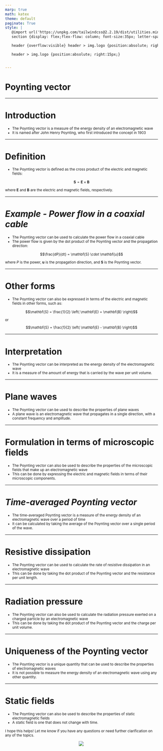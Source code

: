 ```yaml
---
marp: true
math: katex
theme: default
paginate: True
style: |
   @import url('https://unpkg.com/tailwindcss@2.2.19/dist/utilities.min.css');
   section {display: flex;flex-flow: column; font-size:35px; letter-spacing:1.4px;}

   header {overflow:visible} header > img.logo {position:absolute; right:15px;}

   header > img.logo {position:absolute; right:15px;}


---
```

<!-- backgroundColor: white -->
<!-- _class: lead -->

 # Poynting vector

---
<style scoped>p,li {font-size:0.92em}</style>

 # **Introduction**

- The Poynting vector is a measure of the energy density of an electromagnetic wave
- It is named after John Henry Poynting, who first introduced the concept in 1903

---
<style scoped>p,li {font-size:0.88em}</style>

 # Definition
- The Poynting vector is defined as the cross product of the electric and magnetic fields:

$$\mathbf{S} = \mathbf{E} \times \mathbf{B}$$

where $\mathbf{E}$ and $\mathbf{B}$ are the electric and magnetic fields, respectively.


---
<style scoped>p,li {font-size:0.84em}</style>

 # _Example - Power flow in a coaxial cable_
- The Poynting vector can be used to calculate the power flow in a coaxial cable
- The power flow is given by the dot product of the Poynting vector and the propagation direction:

$$\frac{dP}{dt} = \mathbf{S} \cdot \mathbf{u}$$

where $P$ is the power, $\mathbf{u}$ is the propagation direction, and $\mathbf{S}$ is the Poynting vector.


---
<style scoped>p,li {font-size:0.84em}</style>

 # Other forms
- The Poynting vector can also be expressed in terms of the electric and magnetic fields in other forms, such as:

$$\mathbf{S} = \frac{1}{2} \left( \mathbf{E} + \mathbf{B} \right)$$

or

$$\mathbf{S} = \frac{1}{2} \left( \mathbf{E} - \mathbf{B} \right)$$


---
<style scoped>p,li {font-size:0.92em}</style>

 # Interpretation
- The Poynting vector can be interpreted as the energy density of the electromagnetic wave
- It is a measure of the amount of energy that is carried by the wave per unit volume.


---
<style scoped>p,li {font-size:0.92em}</style>

 # Plane waves
- The Poynting vector can be used to describe the properties of plane waves
- A plane wave is an electromagnetic wave that propagates in a single direction, with a constant frequency and amplitude.


---
<style scoped>p,li {font-size:0.92em}</style>

 # Formulation in terms of microscopic fields
- The Poynting vector can also be used to describe the properties of the microscopic fields that make up an electromagnetic wave
- This can be done by expressing the electric and magnetic fields in terms of their microscopic components.


---
<style scoped>p,li {font-size:0.92em}</style>

 # _Time-averaged Poynting vector_
- The time-averaged Poynting vector is a measure of the energy density of an electromagnetic wave over a period of time
- It can be calculated by taking the average of the Poynting vector over a single period of the wave.


---
<style scoped>p,li {font-size:0.92em}</style>

 # Resistive dissipation
- The Poynting vector can be used to calculate the rate of resistive dissipation in an electromagnetic wave
- This can be done by taking the dot product of the Poynting vector and the resistance per unit length.


---
<style scoped>p,li {font-size:0.92em}</style>

 # Radiation pressure

- The Poynting vector can also be used to calculate the radiation pressure exerted on a charged particle by an electromagnetic wave
- This can be done by taking the dot product of the Poynting vector and the charge per unit volume.

---
<style scoped>p,li {font-size:0.92em}</style>

 # Uniqueness of the Poynting vector
- The Poynting vector is a unique quantity that can be used to describe the properties of electromagnetic waves
- It is not possible to measure the energy density of an electromagnetic wave using any other quantity.


---
<style scoped>p,li {font-size:0.84em}</style>

 # **Static fields**
- The Poynting vector can also be used to describe the properties of static electromagnetic fields
- A static field is one that does not change with time.

I hope this helps! Let me know if you have any questions or need further clarification on any of the topics.
<div style="display: flex; flex: 1 1 auto; flex-flow: row; min-height: 0"><div style="display: flex; flex: 1 1 auto; justify-content: center;min-height:0;min-width:0; margin-bottom:0.1em;;margin-right:0.15em">
<img style='object-fit: contain; max-height:100%; max-width:100%; background-color: rgba(0,0,0,0);' src='https://upload.wikimedia.org/wikipedia/commons/thumb/1/1e/Poynting-Paradoxon.svg/250px-Poynting-Paradoxon.svg.png'/>
</div>
</div>
